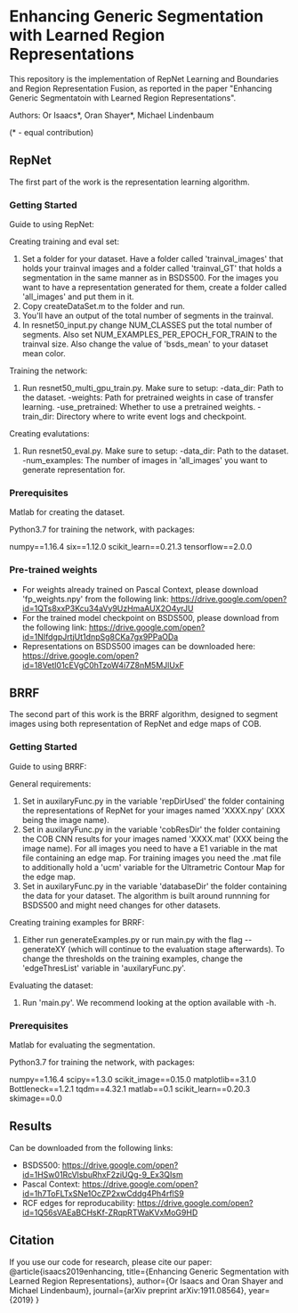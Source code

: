 # Enhancing Generic Segmentation with Learned Region Representations
This repository is the implementation of RepNet Learning and Boundaries and Region Representation Fusion, as reported in the paper "Enhancing Generic Segmentatoin with Learned Region Representations".

Authors: Or Isaacs*, Oran Shayer*, Michael Lindenbaum

(* - equal contribution)

## RepNet

The first part of the work is the representation learning algorithm.

### Getting Started

Guide to using RepNet:

Creating training and eval set:
1. Set a folder for your dataset. Have a folder called 'trainval_images' that holds your trainval images and a folder called 'trainval_GT' that holds a segmentation in the same manner as in BSDS500. For the images you want to have a representation generated for them, create a folder called 'all_images' and put them in it.
2. Copy createDataSet.m to the folder and run.
3. You'll have an output of the total number of segments in the trainval.
4. In resnet50_input.py change NUM_CLASSES put the total number of segments. Also set NUM_EXAMPLES_PER_EPOCH_FOR_TRAIN to the trainval size. Also change the value of 'bsds_mean' to your dataset mean color.

Training the network:
1. Run resnet50_multi_gpu_train.py.
Make sure to setup:
-data_dir: Path to the dataset.
-weights: Path for pretrained weights in case of transfer learning.
-use_pretrained: Whether to use a pretrained weights.
-train_dir: Directory where to write event logs and checkpoint.

Creating evalutations:
1. Run resnet50_eval.py.
Make sure to setup:
-data_dir: Path to the dataset.
-num_examples: The number of images in 'all_images' you want to generate representation for.

### Prerequisites

Matlab for creating the dataset.

Python3.7 for training the network, with packages:

numpy==1.16.4
six==1.12.0
scikit_learn==0.21.3
tensorflow==2.0.0

### Pre-trained weights

* For weights already trained on Pascal Context, please download 'fp_weights.npy' from the following link: https://drive.google.com/open?id=1QTs8xxP3Kcu34aVy9UzHmaAUX2O4yrJU
* For the trained model checkpoint on BSDS500, please download from the following link: https://drive.google.com/open?id=1NIfdgpJrtjUt1dnpSg8CKa7gx9PPaODa
* Representations on BSDS500 images can be downloaded here: https://drive.google.com/open?id=18VetI01cEVgC0hTzoW4i7Z8nM5MJlUxF

## BRRF

The second part of this work is the BRRF algorithm, designed to segment images using both representation of RepNet and edge maps of COB.

### Getting Started

Guide to using BRRF:

General requirements:
1. Set in auxilaryFunc.py in the variable 'repDirUsed' the folder containing the representations of RepNet for your images named 'XXXX.npy' (XXX being the image name).
2. Set in auxilaryFunc.py in the variable 'cobResDir' the folder containing the COB CNN results for your images named 'XXXX.mat' (XXX being the image name). For all images you need to have a E1 variable in the mat file containing an edge map. For training images you need the .mat file to additionally hold a 'ucm' variable for the Ultrametric Contour Map for the edge map.
3. Set in auxilaryFunc.py in the variable 'databaseDir' the folder containing the data for your dataset. The algorithm is built around runnning for BSDS500 and might need changes for other datasets.

Creating training examples for BRRF:
1. Either run generateExamples.py or run main.py with the flag --generateXY (which will continue to the evaluation stage afterwards).
To change the thresholds on the training examples, change the 'edgeThresList' variable in 'auxilaryFunc.py'.

Evaluating the dataset:
1. Run 'main.py'. We recommend looking at the option available with -h.

### Prerequisites

Matlab for evaluating the segmentation.

Python3.7 for training the network, with packages:

numpy==1.16.4
scipy==1.3.0
scikit_image==0.15.0
matplotlib==3.1.0
Bottleneck==1.2.1
tqdm==4.32.1
matlab==0.1
scikit_learn==0.20.3
skimage==0.0

## Results
Can be downloaded from the following links:
* BSDS500: https://drive.google.com/open?id=1HSw01RcVlsbuRhxF2ziUQg-9_Ex3QIsm
* Pascal Context: https://drive.google.com/open?id=1h7ToFLTxSNe1OcZP2xwCddg4Ph4rflS9
* RCF edges for reproducability: https://drive.google.com/open?id=1Q56sVAEaBCHsKf-ZRqpRTWaKVxMoG9HD

## Citation

If you use our code for research, please cite our paper:
@article{isaacs2019enhancing,
    title={Enhancing Generic Segmentation with Learned Region Representations},
    author={Or Isaacs and Oran Shayer and Michael Lindenbaum},
    journal={arXiv preprint arXiv:1911.08564},
    year={2019}
}

